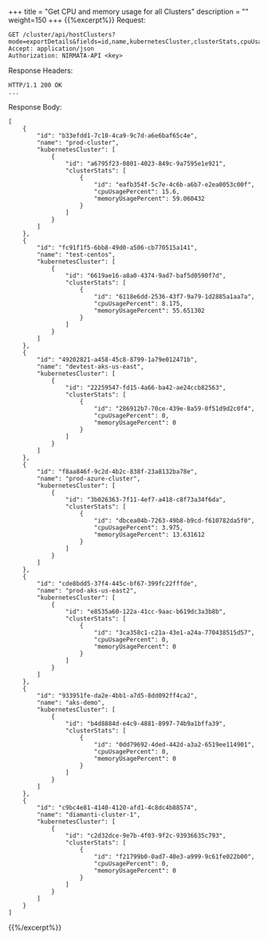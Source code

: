 +++
title = "Get CPU and memory usage for all Clusters"
description = ""
weight=150
+++
{{%excerpt%}}
Request:

    GET /cluster/api/hostClusters?mode=exportDetails&fields=id,name,kubernetesCluster,clusterStats,cpuUsagePercent,memoryUsagePercent
    Accept: application/json
    Authorization: NIRMATA-API <key>

Response Headers:

    HTTP/1.1 200 OK
    ...

Response Body:

    [
        {
            "id": "b33efdd1-7c10-4ca9-9c7d-a6e6baf65c4e",
            "name": "prod-cluster",
            "kubernetesCluster": [
                {
                    "id": "a6795f23-0801-4023-849c-9a7595e1e921",
                    "clusterStats": [
                        {
                            "id": "eafb354f-5c7e-4c6b-a6b7-e2ea0053c00f",
                            "cpuUsagePercent": 15.6,
                            "memoryUsagePercent": 59.060432
                        }
                    ]
                }
            ]
        },
        {
            "id": "fc91f1f5-6bb8-49d0-a506-cb770515a141",
            "name": "test-centos",
            "kubernetesCluster": [
                {
                    "id": "6619ae16-a8a0-4374-9ad7-baf5d0590f7d",
                    "clusterStats": [
                        {
                            "id": "6118e6dd-2536-43f7-9a79-1d2885a1aa7a",
                            "cpuUsagePercent": 8.175,
                            "memoryUsagePercent": 55.651302
                        }
                    ]
                }
            ]
        },
        {
            "id": "49202821-a458-45c8-8799-1a79e012471b",
            "name": "devtest-aks-us-east",
            "kubernetesCluster": [
                {
                    "id": "22259547-fd15-4a66-ba42-ae24ccb82563",
                    "clusterStats": [
                        {
                            "id": "286912b7-70ce-439e-8a59-0f51d9d2c0f4",
                            "cpuUsagePercent": 0,
                            "memoryUsagePercent": 0
                        }
                    ]
                }
            ]
        },
        {
            "id": "f8aa846f-9c2d-4b2c-838f-23a8132ba78e",
            "name": "prod-azure-cluster",
            "kubernetesCluster": [
                {
                    "id": "3b026363-7f11-4ef7-a418-c8f73a34f6da",
                    "clusterStats": [
                        {
                            "id": "dbcea04b-7263-49b8-b9cd-f610782da5f0",
                            "cpuUsagePercent": 3.975,
                            "memoryUsagePercent": 13.631612
                        }
                    ]
                }
            ]
        },
        {
            "id": "cde8bdd5-37f4-445c-bf67-399fc22fffde",
            "name": "prod-aks-us-east2",
            "kubernetesCluster": [
                {
                    "id": "e8535a60-122a-41cc-9aac-b619dc3a3b8b",
                    "clusterStats": [
                        {
                            "id": "3ca358c1-c21a-43e1-a24a-770438515d57",
                            "cpuUsagePercent": 0,
                            "memoryUsagePercent": 0
                        }
                    ]
                }
            ]
        },
        {
            "id": "933951fe-da2e-4bb1-a7d5-8dd092ff4ca2",
            "name": "aks-demo",
            "kubernetesCluster": [
                {
                    "id": "b4d8884d-e4c9-4881-8997-74b9a1bffa39",
                    "clusterStats": [
                        {
                            "id": "0dd79692-4ded-442d-a3a2-6519ee114901",
                            "cpuUsagePercent": 0,
                            "memoryUsagePercent": 0
                        }
                    ]
                }
            ]
        },
        {
            "id": "c9bc4e81-4140-4120-afd1-4c8dc4b88574",
            "name": "diamanti-cluster-1",
            "kubernetesCluster": [
                {
                    "id": "c2d32dce-9e7b-4f03-9f2c-93936635c793",
                    "clusterStats": [
                        {
                            "id": "f21799b0-0ad7-40e3-a999-9c61fe022b00",
                            "cpuUsagePercent": 0,
                            "memoryUsagePercent": 0
                        }
                    ]
                }
            ]
        }
    ]
{{%/excerpt%}}
